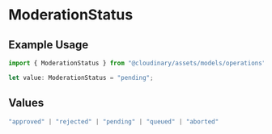 # ModerationStatus

## Example Usage

```typescript
import { ModerationStatus } from "@cloudinary/assets/models/operations";

let value: ModerationStatus = "pending";
```

## Values

```typescript
"approved" | "rejected" | "pending" | "queued" | "aborted"
```
